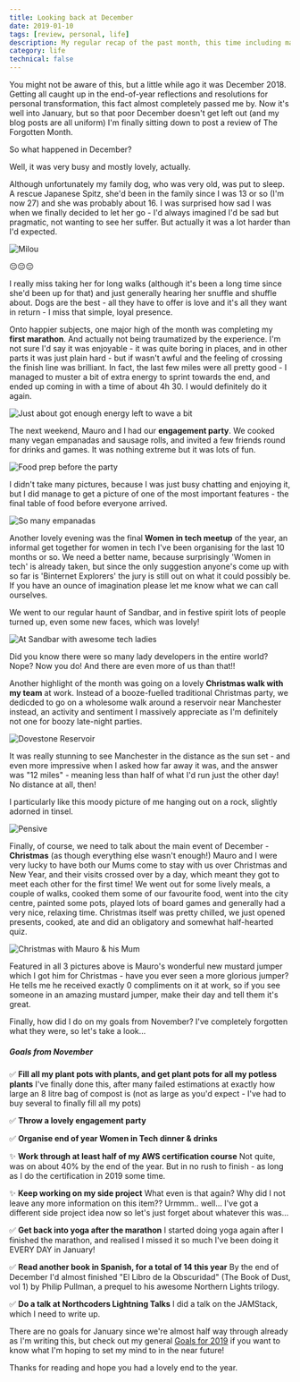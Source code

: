 ```yaml
---
title: Looking back at December
date: 2019-01-10
tags: [review, personal, life]
description: My regular recap of the past month, this time including marathon running, tech ladies, engagement parties and a deceased dog :(
category: life
technical: false
---
```


You might not be aware of this, but a little while ago it was December 2018. Getting all caught up in the end-of-year reflections and resolutions for personal transformation, this fact almost completely passed me by. Now it's well into January, but so that poor December doesn't get left out (and my blog posts are all uniform) I'm finally sitting down to post a review of The Forgotten Month.

So what happened in December?

Well, it was very busy and mostly lovely, actually.

Although unfortunately my family dog, who was very old, was put to sleep. A rescue Japanese Spitz, she'd been in the family since I was 13 or so (I'm now 27) and she was probably about 16. I was surprised how sad I was when we finally decided to let her go - I'd always imagined I'd be sad but pragmatic, not wanting to see her suffer. But actually it was a lot harder than I'd expected.

![Milou](./dec-2018/dog.jpg)

😔😔😔

I really miss taking her for long walks (although it's been a long time since she'd been up for that) and just generally hearing her snuffle and shuffle about. Dogs are the best - all they have to offer is love and it's all they want in return - I miss that simple, loyal presence.

Onto happier subjects, one major high of the month was completing my **first marathon**. And actually not being traumatized by the experience. I'm not sure I'd say it was enjoyable - it was quite boring in places, and in other parts it was just plain hard - but if wasn't awful and the feeling of crossing the finish line was brilliant. In fact, the last few miles were all pretty good - I managed to muster a bit of extra energy to sprint towards the end, and ended up coming in with a time of about 4h 30. I would definitely do it again.

![Just about got enough energy left to wave a bit](./dec-2018/marathon.png)

The next weekend, Mauro and I had our **engagement party**. We cooked many vegan empanadas and sausage rolls, and invited a few friends round for drinks and games. It was nothing extreme but it was lots of fun.

![Food prep before the party](dec-2018/cooking.png)

I didn't take many pictures, because I was just busy chatting and enjoying it, but I did manage to get a picture of one of the most important features - the final table of food before everyone arrived.

![So many empanadas](dec-2018/food.png)

Another lovely evening was the final **Women in tech meetup** of the year, an informal get together for women in tech I've been organising for the last 10 months or so. We need a better name, because surprisingly 'Women in tech' is already taken, but since the only suggestion anyone's come up with so far is 'Binternet Explorers' the jury is still out on what it could possibly be. If you have an ounce of imagination please let me know what we can call ourselves.

We went to our regular haunt of Sandbar, and in festive spirit lots of people turned up, even some new faces, which was lovely!

![At Sandbar with awesome tech ladies](dec-2018/meetup.png)

Did you know there were so many lady developers in the entire world? Nope? Now you do! And there are even more of us than that!!

Another highlight of the month was going on a lovely **Christmas walk with my team** at work. Instead of a booze-fuelled traditional Christmas party, we dedicded to go on a wholesome walk around a reservoir near Manchester instead, an activity and sentiment I massively appreciate as I'm definitely not one for boozy late-night parties.

![Dovestone Reservoir](dec-2018/walk.jpg)

It was really stunning to see Manchester in the distance as the sun set - and even more impressive when I asked how far away it was, and the answer was "12 miles" - meaning less than half of what I'd run just the other day! No distance at all, then!

I particularly like this moody picture of me hanging out on a rock, slightly adorned in tinsel.

![Pensive](dec-2018/rock.jpg)

Finally, of course, we need to talk about the main event of December - **Christmas** (as though everything else wasn't enough!) Mauro and I were very lucky to have both our Mums come to stay with us over Christmas and New Year, and their visits crossed over by a day, which meant they got to meet each other for the first time! We went out for some lively meals, a couple of walks, cooked them some of our favourite food, went into the city centre, painted some pots, played lots of board games and generally had a very nice, relaxing time. Christmas itself was pretty chilled, we just opened presents, cooked, ate and did an obligatory and somewhat half-hearted quiz.

![Christmas with Mauro & his Mum](dec-2018/christmas.jpg)

Featured in all 3 pictures above is Mauro's wonderful new mustard jumper which I got him for Christmas - have you ever seen a more glorious jumper? He tells me he received exactly 0 compliments on it at work, so if you see someone in an amazing mustard jumper, make their day and tell them it's great.

Finally, how did I do on my goals from November? I've completely forgotten what they were, so let's take a look...

##### Goals from November

✅ **Fill all my plant pots with plants, and get plant pots for all my potless plants** I've finally done this, after many failed estimations at exactly how large an 8 litre bag of compost is (not as large as you'd expect - I've had to buy several to finally fill all my pots)

✅ **Throw a lovely engagement party**

✅ **Organise end of year Women in Tech dinner & drinks**

✨ **Work through at least half of my AWS certification course** Not quite, was on about 40% by the end of the year. But in no rush to finish - as long as I do the certification in 2019 some time.

✨ **Keep working on my side project** What even is that again? Why did I not leave any more information on this item?? Urmmm.. well... I've got a different side project idea now so let's just forget about whatever this was...

✅ **Get back into yoga after the marathon** I started doing yoga again after I finished the marathon, and realised I missed it so much I've been doing it EVERY DAY in January!

✅ **Read another book in Spanish, for a total of 14 this year** By the end of December I'd almost finished "El Libro de la Obscuridad" (The Book of Dust, vol 1) by Philip Pullman, a prequel to his awesome Northern Lights trilogy.

✅ **Do a talk at Northcoders Lightning Talks** I did a talk on the JAMStack, which I need to write up.

There are no goals for January since we're almost half way through already as I'm writing this, but check out my general [Goals for 2019](/blog/goals-2019/) if you want to know what I'm hoping to set my mind to in the near future!

Thanks for reading and hope you had a lovely end to the year.

